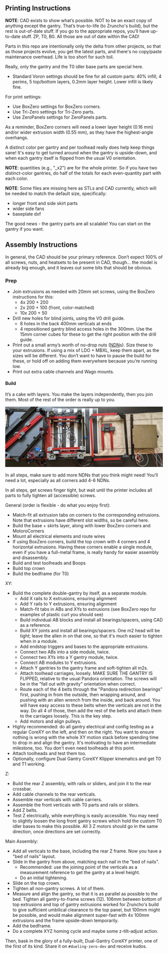 ## Printing Instructions

**NOTE**: CAD exists to show what’s possible.  NOT to be an exact copy of anything except the gantry.  That’s true-to-life (to Zruncho's build), but the rest is out-of-date stuff.  If you go to the appropriate repos, you’ll have up-to-date stuff.  ZP, T0, B0.  All those are out of date within the CAD!

Parts in this repo are intentionally only the delta from other projects, so that as those projects evolve, you get the latest parts, and there's no copy/paste maintenance overhead.  Life is too short for such toil.

Really, only the gantry and the T0 idler base parts are special here.
* Standard Voron settings should be fine for all custom parts: 40% infill, 4 perims, 5 top/bottom layers, 0.2mm layer height.  Lower infill is likely fine.

For print settings:
* Use BoxZero settings for BoxZero corners.
* Use Tri-Zero settings for Tri-Zero parts.
* Use ZeroPanels settings for ZeroPanels parts.

As a reminder, BoxZero corners will need a lower layer height (0.16 mm) and/or wider extrusion width (0.55 mm), as they have the highest-angle overhangs.

A distinct color per gantry and per toolhead really does help keep things sane!  It's easy to get turned around when the gantry is upside-down, and when each gantry itself is flipped from the usual V0 orientation.

**NOTE**: quantities (e.g., "_x2") are for the whole printer.  So if you have two distinct-color gantries, do half of the totals for each even-quantity part with each color.  

**NOTE**: Some files are missing here as STLs and CAD currently, which will be needed to match the default size, specifically:
* longer front and side skirt parts
* wider side fans
* baseplate dxf

The good news - the gantry parts are all scalable! You can start on the gantry if you want.

## Assembly Instructions

In general, the CAD should be your primary reference.  Don’t expect 100% of all screws, nuts, and heatsets to be present in CAD, though... the model is already big enough, and it leaves out some bits that should be obvious.

### Prep

* Join extrusions as needed with 20mm set screws, using the BoxZero instructions for this:
  * 4x 200 + 200
  * 2x 200 + 100 (front, color-matched)
  * 10x 200 + 50
* Drill new holes for blind joints, using the V0 drill guide.
  * 8 holes in the back 400mm verticals at ends
  * 4 repositioned gantry blind access holes in the 300mm.  Use the 15mm corner cubes for these to get the right position with the drill guide.
* Print out a small army’s worth of no-drop nuts ([NDN](https://github.com/zruncho3d/f-zero/tree/main/STLs/NoDropNuts)s).  Size these to your extrusions.  If using a mix of LDO + MBXL, keep them apart, as the sizes will be different.  You don’t want to have to pause the build for these, or hold off on adding them everywhere because you’re running low.
* Print out extra cable channels and Wago mounts.

#### Build

It’s a cake with layers.  You make the layers independently, then you join them.  Most of the rest of the order is really up to you.

![](Archived_v1/Images/build/layers.jpeg)

In all steps, make sure to add more NDNs that you think might need!  You’ll need a lot, especially as all corners add 4-6 NDNs.

In all steps, get screws finger tight, but wait until the printer includes all parts to fully tighten all (accessible) screws.

General (order is flexible - do what you enjoy first):
* Match-fit all extrusion tabs on corners to the corresponding extrusions.  Note that extrusions have different slot widths, so be careful here.
* Build the base + skirts layer, along with lower BoxZero corners and MotoroCorners
* Mount all electrical elements and route wires
* If using BoxZero corners, build the top crown with 4 corners and 4 horizontal extrusions.  Having these corners enable a single module, even if you have a full-metal frame, is really handy for easier assembly and disassembly.
* Build and test toolheads and Boops
* Build top crown
* Build the bedframe (for T0)

XY:
* Build the complete double-gantry by itself, as a separate module.
    * Add X rails to X extrusions, ensuring alignment
    * Add Y rails to Y extrusions, ensuring alignment
    * Match-fit tabs in ABs and XYs to extrusions (see BoxZero repo for examples of plastic curl you should see)
    * Build individual AB blocks and install all bearings/spacers, using CAD as a reference.
    * Build XY joints and install all bearings/spacers.  One m2 head will be tight; leave the allen in on that one, so that it's much easier to tighten when in a module.
    * Add endstop triggers and bases to the appropriate extrusions.
    * Connect two ABs into a side module, twice.
    * Connect two XYs into a Y gantry module, twice.
    * Connect AB modules to Y extrusions.
    * Attach Y gantries to the gantry frame and soft-tighten all m2s.
    * Attach toolhead carriages, loosely.  MAKE SURE THE GANTRY IS FLIPPED, relative to the usual Pandora orientation.  The screws will be in the "fall out with gravity" orientation when correct.
    * Route each of the 4 belts through the "Pandora redirection bearings" first, pushing in from the outside, then wrapping around, and pushing with an allen wrench from the inside, and back around.  You will have easy access to these belts when the verticals are not in the way.  Do all 4 of those, then add the rest of the belts and attach them to the carriages loosely.  This is the key step.
    * Add motors and align pulleys.
* Highly recommended: do all gantry electrical and config testing as a regular CoreXY on the left, and then on the right.  You want to ensure nothing is wrong with the whole XY motion stack before spending time to drop in and align the gantry.  It's motivating to have an intermediate milestone, too.  You don't even need toolheads at this point.  
* Attach toolheads and test them too.
* Optionally, configure Dual Gantry CoreXY Klipper kinematics and get T0 and T1 working.

Z:
* Build the rear Z assembly, with rails or sliders, and join it to the rear crossbar.
* Add cable channels to the rear verticals.
* Assemble rear verticals with cable carriers.
* Assemble the front verticals with T0 parts and rails or sliders.
* Add Z belts.  
* Test Z electrically, while everything is easily accessible.  You may need to slightly loosen the long front gantry screws which hold the custom T0 idler bases to make this possible. All 3 Z motors should go in the same direction, once directions are set correctly.

Main Assembly:
* Add all verticals to the base, including the rear Z frame.  Now you have a "bed of nails" layout.
* Slide in the gantry from above, matching each nail in the "bed of nails".
  * Recommended: use the joining point of the verticals as a measurement reference to get the gantry at a level height.  
  * Do an initial tightening.
* Slide on the top crown.
* Tighten all non-gantry screws.  A lot of them.
* Measure and align the gantry, so that it is as parallel as possible to the bed.  Tighten all gantry-to-frame screws (12).  106mm between bottom of top extrusions and top of gantry extrusions worked for Zruncho's build to give sufficient umbilical clearance to the top panel, but 100mm might be possible, and would make alignment super-fast with 4x 100mm extrusions and the frame upside-down temporarily.
* Add the bedframe.
* Do a complete XYZ homing cycle and maybe some z-tilt-adjust action.

Then, bask in the glory of a fully-built, Dual-Gantry CoreXY printer, one of the first of its kind.  Share it on `#dueling-zero-dev` and receive kudos.
